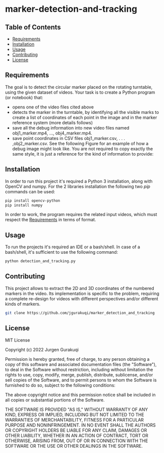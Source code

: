 # marker-detection-and-tracking


## Table of Contents

- [Requirements](#Requirements)
- [Installation](#installation)
- [Usage](#usage)
- [Contributing](#contributing)
- [License](#license)


## Requirements

The goal is to detect the circular marker placed on the rotating turntable, using the given dataset of videos.
Your task is to create a Python program (or notebook) that:
- opens one of the video files cited above
- detects the marker in the turntable, by identifying all the visible marks to create a list of coordinates of each point in the image and in the marker reference system (more details follows)
- save all the debug information into new video files named obj1_marker.mp4, ..., obj4_marker.mp4.
- save point coordinates in CSV files obj1_marker.csv, . . . ,obj2_marker.csv.
See the following Figure for an example of how a debug image might look like.
You are not required to copy exactly the same style, it is just a reference for the kind of information to provide:


## Installation

In order to run this project it's required a Python 3 installation, along with OpenCV and numpy. For the 2 libraries installation the following two *pip* 
commands can be used:
```bash
pip install opencv-python
pip install numpy
```

In order to work, the program requires the related input videos, which must respect the [Requirements](#Requirements) in terms of format.

## Usage

To run the projects it's required an IDE or a bash/shell. In case of a bash/shell, it's sufficient to use the following command:

```bash
python detection_and_tracking.py
```

## Contributing

This project allows to extract the 2D and 3D coordinates of the numbered markers in the video. Its implementation is specific to the problem, requiring a complete re-design for videos with different perspectives and/or different kinds of markers.

```bash
git clone https://github.com/jgurakuqi/marker_detection_and_tracking
```

## License

MIT License

Copyright (c) 2022 Jurgen Gurakuqi

Permission is hereby granted, free of charge, to any person obtaining a copy of this software and associated documentation files (the "Software"), to deal in the Software without restriction, including without limitation the rights to use, copy, modify, merge, publish, distribute, sublicense, and/or sell copies of the Software, and to permit persons to whom the Software is furnished to do so, subject to the following conditions:

The above copyright notice and this permission notice shall be included in all copies or substantial portions of the Software.

THE SOFTWARE IS PROVIDED "AS IS," WITHOUT WARRANTY OF ANY KIND, EXPRESS OR IMPLIED, INCLUDING BUT NOT LIMITED TO THE WARRANTIES OF MERCHANTABILITY, FITNESS FOR A PARTICULAR PURPOSE AND NONINFRINGEMENT. IN NO EVENT SHALL THE AUTHORS OR COPYRIGHT HOLDERS BE LIABLE FOR ANY CLAIM, DAMAGES OR OTHER LIABILITY, WHETHER IN AN ACTION OF CONTRACT, TORT OR OTHERWISE, ARISING FROM, OUT OF OR IN CONNECTION WITH THE SOFTWARE OR THE USE OR OTHER DEALINGS IN THE SOFTWARE.
